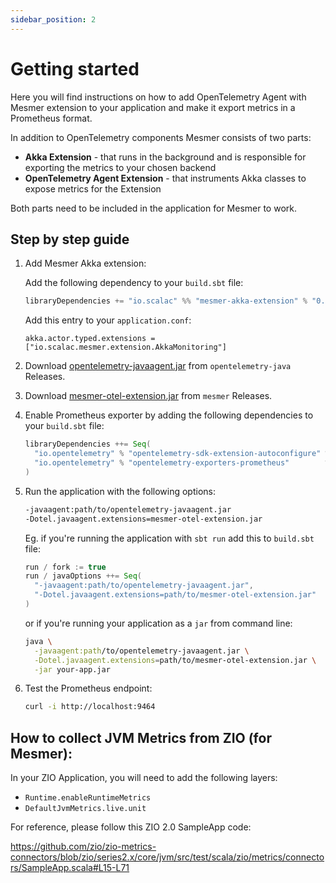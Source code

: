 ```yaml
---
sidebar_position: 2
---
```


# Getting started

Here you will find instructions on how to add OpenTelemetry Agent with Mesmer extension to your application and make it export metrics in a Prometheus format.

In addition to OpenTelemetry components Mesmer consists of two parts:

- **Akka Extension** - that runs in the background and is responsible for exporting the metrics to your chosen backend
- **OpenTelemetry Agent Extension** - that instruments Akka classes to expose metrics for the Extension

Both parts need to be included in the application for Mesmer to work.

## Step by step guide

1. Add Mesmer Akka extension:

   Add the following dependency to your `build.sbt` file:
   ```scala
   libraryDependencies += "io.scalac" %% "mesmer-akka-extension" % "0.7.0"
   ```

   Add this entry to your `application.conf`:
   ```
   akka.actor.typed.extensions = ["io.scalac.mesmer.extension.AkkaMonitoring"]
   ```

2. Download [opentelemetry-javaagent.jar](https://github.com/open-telemetry/opentelemetry-java-instrumentation/releases/download/v1.12.0/opentelemetry-javaagent.jar) from `opentelemetry-java` Releases.

3. Download [mesmer-otel-extension.jar](https://github.com/ScalaConsultants/mesmer/releases/download/v0.7.0/mesmer-otel-extension.jar) from `mesmer` Releases.

4. Enable Prometheus exporter by adding the following dependencies to your `build.sbt` file:
   ```scala
   libraryDependencies ++= Seq(
     "io.opentelemetry" % "opentelemetry-sdk-extension-autoconfigure" % "1.13.0-alpha",
     "io.opentelemetry" % "opentelemetry-exporters-prometheus"        % "0.9.1"
   )
   ```

5. Run the application with the following options:
   ```sh
   -javaagent:path/to/opentelemetry-javaagent.jar
   -Dotel.javaagent.extensions=mesmer-otel-extension.jar
   ```
   Eg. if you're running the application with `sbt run` add this to `build.sbt` file:
   ```scala
   run / fork := true
   run / javaOptions ++= Seq(
     "-javaagent:path/to/opentelemetry-javaagent.jar",
     "-Dotel.javaagent.extensions=path/to/mesmer-otel-extension.jar"
   )
   ```
   or if you're running your application as a `jar` from command line:
   ```sh
   java \
     -javaagent:path/to/opentelemetry-javaagent.jar \
     -Dotel.javaagent.extensions=path/to/mesmer-otel-extension.jar \
     -jar your-app.jar
   ```

6. Test the Prometheus endpoint:
   ```sh
   curl -i http://localhost:9464
   ```

## How to collect JVM Metrics from ZIO (for Mesmer):

In your ZIO Application, you will need to add the following layers:

- `Runtime.enableRuntimeMetrics`
- `DefaultJvmMetrics.live.unit`

For reference, please follow this ZIO 2.0 SampleApp code:

https://github.com/zio/zio-metrics-connectors/blob/zio/series2.x/core/jvm/src/test/scala/zio/metrics/connectors/SampleApp.scala#L15-L71
